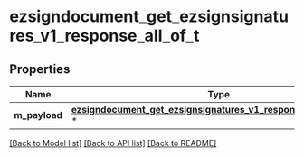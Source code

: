 # ezsigndocument_get_ezsignsignatures_v1_response_all_of_t

## Properties
Name | Type | Description | Notes
------------ | ------------- | ------------- | -------------
**m_payload** | [**ezsigndocument_get_ezsignsignatures_v1_response_m_payload_t**](ezsigndocument_get_ezsignsignatures_v1_response_m_payload.md) \* |  | 

[[Back to Model list]](../README.md#documentation-for-models) [[Back to API list]](../README.md#documentation-for-api-endpoints) [[Back to README]](../README.md)


